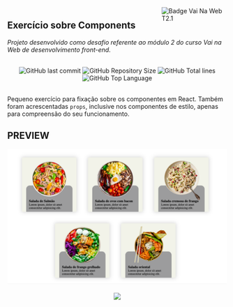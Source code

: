 <img src="https://i.ibb.co/QpLTKSz/badge-M2-T2.png" alt="Badge Vai Na Web T2.1" width="150" align="right">

## Exercício sobre Components

<i>Projeto desenvolvido como desafio referente ao módulo 2 do curso Vai na Web de desenvolvimento front-end. </i><br><br>

<div align="center">
    <img alt="GitHub last commit" src="https://img.shields.io/github/last-commit/sophiacrds/Pratica-Components?color=khaki">
    <img alt="GitHub Repository Size" src="https://img.shields.io/github/repo-size/sophiacrds/Pratica-Components?color=white">
    <img alt="GitHub Total lines" src="https://img.shields.io/tokei/lines/github/sophiacrds/Pratica-Components?color=white">
    <img alt="GitHub Top Language" src="https://img.shields.io/github/languages/top/sophiacrds/Pratica-Components?color=white">

</div><br>

Pequeno exercício para fixação sobre os componentes em React. Também foram acrescentadas `props`, inclusive nos componentes de estilo, apenas para compreensão do seu funcionamento.

## PREVIEW

<div align="center">
  <img src="./src/assets/demo.png">
</div>
<br>

<div align="center">
    <a href="https://www.linkedin.com/in/sophia-leão-733880101/" alt="Linkedin"><img src="https://img.shields.io/badge/-Sophia Leão-white?style=flat&logo=Linkedin&logoColor=black"></a>
</div>
